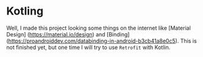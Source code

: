# Kotling

Well, I made this project looking some things on the internet like [Material Design] (https://material.io/design) and [Binding] (https://proandroiddev.com/databinding-in-android-b3cb41a8e0c5). This is not finished yet, but one time I will try to use `Retrofit` with Kotlin.
